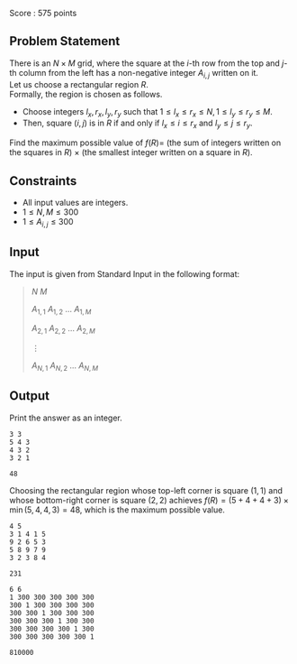 Score : $575$ points

## Problem Statement

There is an $N \times M$ grid, where the square at the $i$-th row from the top and $j$-th column from the left has a non-negative integer $A_{i,j}$ written on it.<br>
Let us choose a rectangular region $R$.<br>
Formally, the region is chosen as follows.

- Choose integers $l_x, r_x, l_y, r_y$ such that $1 \le l_x \le r_x \le N, 1 \le l_y \le r_y \le M$.
- Then, square $(i,j)$ is in $R$ if and only if $l_x \le i \le r_x$ and $l_y \le j \le r_y$.

Find the maximum possible value of $f(R) =$ (the sum of integers written on the squares in $R$) $\times$ (the smallest integer written on a square in $R$).

## Constraints

- All input values are integers.
- $1 \le N,M \le 300$
- $1 \le A_{i,j} \le 300$

## Input

The input is given from Standard Input in the following format:

> $N$ $M$
> 
> $A_{1,1}$ $A_{1,2}$ $\dots$ $A_{1,M}$
> 
> $A_{2,1}$ $A_{2,2}$ $\dots$ $A_{2,M}$
> 
> $\vdots$
> 
> $A_{N,1}$ $A_{N,2}$ $\dots$ $A_{N,M}$

## Output

Print the answer as an integer.

```input1
3 3
5 4 3
4 3 2
3 2 1
```

```output1
48
```

Choosing the rectangular region whose top-left corner is square $(1, 1)$ and whose bottom-right corner is square $(2, 2)$ achieves $f(R) = (5+4+4+3) \times \min(5,4,4,3) = 48$, which is the maximum possible value.

```input2
4 5
3 1 4 1 5
9 2 6 5 3
5 8 9 7 9
3 2 3 8 4
```

```output2
231
```

```input3
6 6
1 300 300 300 300 300
300 1 300 300 300 300
300 300 1 300 300 300
300 300 300 1 300 300
300 300 300 300 1 300
300 300 300 300 300 1
```

```output3
810000
```
